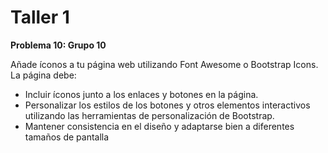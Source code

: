 
# Taller 1

**Problema 10: Grupo 10**

Añade íconos a tu página web utilizando Font Awesome o Bootstrap Icons. La página debe:

- Incluir íconos junto a los enlaces y botones en la página.
- Personalizar los estilos de los botones y otros elementos interactivos utilizando las herramientas de personalización de Bootstrap.
- Mantener consistencia en el diseño y adaptarse bien a diferentes tamaños de pantalla